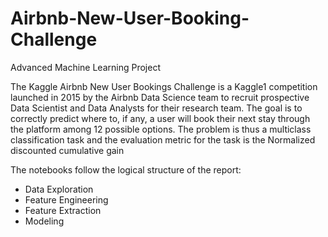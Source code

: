 # Airbnb-New-User-Booking-Challenge
Advanced Machine Learning Project

The Kaggle Airbnb New User Bookings Challenge is a Kaggle1 competition launched in 2015 by the Airbnb Data Science team to recruit prospective Data Scientist and Data Analysts for their research team.
The goal is to correctly predict where to, if any, a user will book their next stay through the platform among 12 possible options. 
The problem is thus a multiclass classification task and the evaluation metric for the task is the Normalized discounted cumulative gain


The notebooks follow the logical structure of the report:

- Data Exploration
- Feature Engineering
- Feature Extraction
- Modeling
